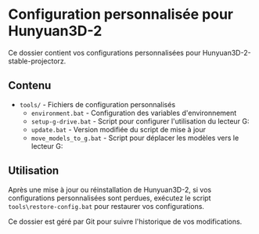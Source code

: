 # Configuration personnalisée pour Hunyuan3D-2

Ce dossier contient vos configurations personnalisées pour Hunyuan3D-2-stable-projectorz.

## Contenu

- `tools/` - Fichiers de configuration personnalisés
  - `environment.bat` - Configuration des variables d'environnement
  - `setup-g-drive.bat` - Script pour configurer l'utilisation du lecteur G:
  - `update.bat` - Version modifiée du script de mise à jour
  - `move_models_to_g.bat` - Script pour déplacer les modèles vers le lecteur G:

## Utilisation

Après une mise à jour ou réinstallation de Hunyuan3D-2, si vos configurations personnalisées sont perdues,
exécutez le script `tools\restore-config.bat` pour restaurer vos configurations.

Ce dossier est géré par Git pour suivre l'historique de vos modifications.
